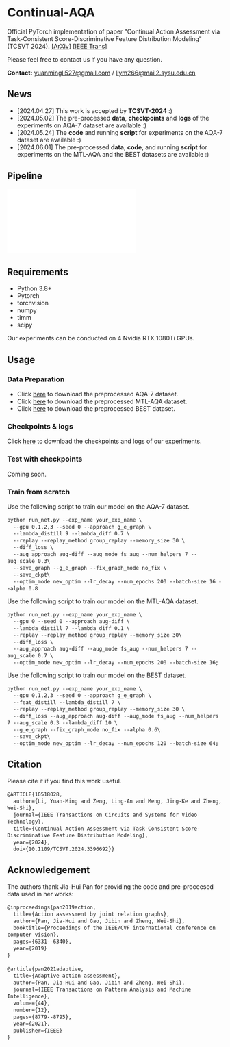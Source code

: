# Continual-AQA
Official PyTorch implementation of paper "Continual Action Assessment via Task-Consistent Score-Discriminative Feature Distribution Modeling" (TCSVT 2024). 
[[ArXiv]](https://arxiv.org/abs/2309.17105) [[IEEE Trans]](https://ieeexplore.ieee.org/document/10518028)

Please feel free to contact us if you have any question.

**Contact:** yuanmingli527@gmail.com / liym266@mail2.sysu.edu.cn

## News
- [2024.04.27] This work is accepted by **TCSVT-2024** :)
- [2024.05.02] The pre-processed **data**, **checkpoints** and **logs** of the experiments on AQA-7 dataset are available :)
- [2024.05.24] The **code** and running **script** for experiments on the AQA-7 dataset are available :)
- [2024.06.01] The pre-processed **data**, **code**, and running **script** for experiments on the MTL-AQA and the BEST datasets are available :)

## Pipeline
![framework.pdf](./img/framework.pdf)



## Requirements
- Python 3.8+
- Pytorch
- torchvision
- numpy
- timm
- scipy

Our experiments can be conducted on 4 Nvidia RTX 1080Ti GPUs.

## Usage
### Data Preparation
- Click [here](https://drive.google.com/drive/folders/1Llnwbn2CO-ktQU1oxkhO46Qj-n-Z7BeM?usp=sharing) to download the preprocessed AQA-7 dataset.
- Click [here](https://drive.google.com/drive/folders/1k7dT1MZkOs3-IDU5SYCCkOeA6bX9WVrK?usp=share_link) to download the preprocessed MTL-AQA dataset.
- Click [here](https://drive.google.com/drive/folders/1A4Q3y91HoGzP3pG-vHwi-tGSX_ueVFFV?usp=sharing) to download the preprocessed BEST dataset.

### Checkpoints \& logs
Click [here](https://drive.google.com/drive/folders/1QVT0U_HLNdHYZi4GEGZsIAVXz2idtKGa?usp=sharing) to download the checkpoints and logs of our experiments.

### Test with checkpoints
Coming soon.

### Train from scratch
Use the following script to train our model on the AQA-7 dataset.
```
python run_net.py --exp_name your_exp_name \
  --gpu 0,1,2,3 --seed 0 --approach g_e_graph \
  --lambda_distill 9 --lambda_diff 0.7 \
  --replay --replay_method group_replay --memory_size 30 \
  --diff_loss \
  --aug_approach aug-diff --aug_mode fs_aug --num_helpers 7 --aug_scale 0.3\
  --save_graph --g_e_graph --fix_graph_mode no_fix \
  --save_ckpt\
  --optim_mode new_optim --lr_decay --num_epochs 200 --batch-size 16 --alpha 0.8 
```

Use the following script to train our model on the MTL-AQA dataset.
```
python run_net.py --exp_name your_exp_name \
  --gpu 0 --seed 0 --approach aug-diff \
  --lambda_distill 7 --lambda_diff 0.1 \
  --replay --replay_method group_replay --memory_size 30\
  --diff_loss \
  --aug_approach aug-diff --aug_mode fs_aug --num_helpers 7 --aug_scale 0.7 \
  --optim_mode new_optim --lr_decay --num_epochs 200 --batch-size 16;
```

Use the following script to train our model on the BEST dataset.
```
python run_net.py --exp_name your_exp_name \
  --gpu 0,1,2,3 --seed 0 --approach g_e_graph \
  --feat_distill --lambda_distill 7 \
  --replay --replay_method group_replay --memory_size 30 \
  --diff_loss --aug_approach aug-diff --aug_mode fs_aug --num_helpers 7 --aug_scale 0.3 --lambda_diff 10 \
  --g_e_graph --fix_graph_mode no_fix --alpha 0.6\
  --save_ckpt\
  --optim_mode new_optim --lr_decay --num_epochs 120 --batch-size 64;
```

## Citation
Please cite it if you find this work useful.
```
@ARTICLE{10518028,
  author={Li, Yuan-Ming and Zeng, Ling-An and Meng, Jing-Ke and Zheng, Wei-Shi},
  journal={IEEE Transactions on Circuits and Systems for Video Technology}, 
  title={Continual Action Assessment via Task-Consistent Score-Discriminative Feature Distribution Modeling}, 
  year={2024},
  doi={10.1109/TCSVT.2024.3396692}}
```

## Acknowledgement
The authors thank Jia-Hui Pan for providing the code and pre-proceesed data used in her works:
```
@inproceedings{pan2019action,
  title={Action assessment by joint relation graphs},
  author={Pan, Jia-Hui and Gao, Jibin and Zheng, Wei-Shi},
  booktitle={Proceedings of the IEEE/CVF international conference on computer vision},
  pages={6331--6340},
  year={2019}
}

@article{pan2021adaptive,
  title={Adaptive action assessment},
  author={Pan, Jia-Hui and Gao, Jibin and Zheng, Wei-Shi},
  journal={IEEE Transactions on Pattern Analysis and Machine Intelligence},
  volume={44},
  number={12},
  pages={8779--8795},
  year={2021},
  publisher={IEEE}
}
```
